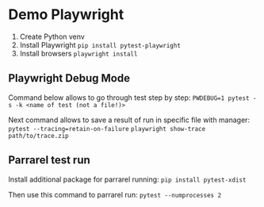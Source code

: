# Demo Playwright

1) Create Python venv
2) Install Playwright `pip install pytest-playwright`
3) Install browsers `playwright install`

## Playwright Debug Mode

Command below allows to go through test step by step:
`PWDEBUG=1 pytest -s -k <name of test (not a file!)>`

Next command allows to save a result of run in specific file with manager:
`pytest --tracing=retain-on-failure`
`playwright show-trace path/to/trace.zip`

## Parrarel test run

Install additional package for parrarel running:
`pip install pytest-xdist`

Then use this command to parrarel run:
`pytest --numprocesses 2`
